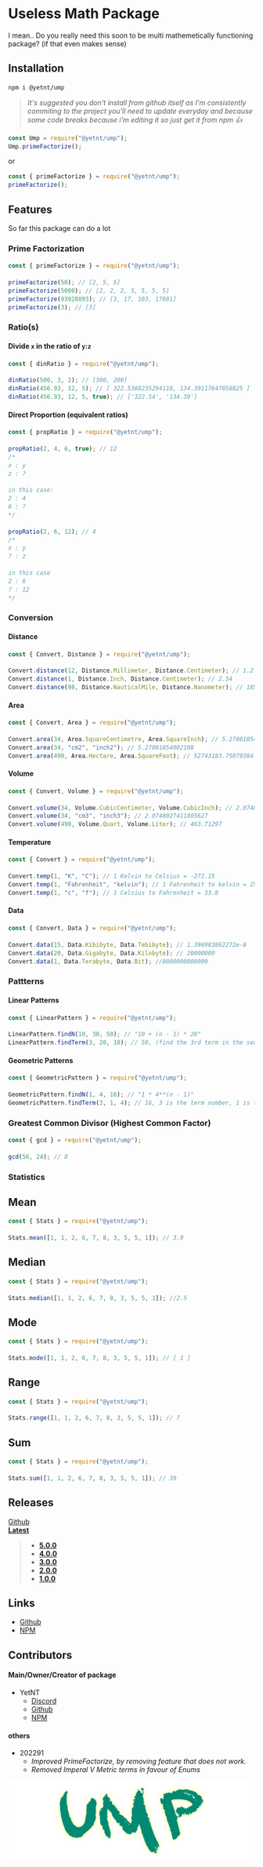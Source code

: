 # Useless Math Package

I mean.. Do you really need this soon to be multi mathemetically functioning package? (if that even makes sense)

## Installation

```bash
npm i @yetnt/ump
```

> _It's suggested you don't install from github itself as I'm consistently commiting to the project you'll need to update everyday and because some code breaks because i'm editing it so just get it from npm :+1:_

```js
const Ump = require("@yetnt/ump");
Ump.primeFactorize();
```

or

```js
const { primeFactorize } = require("@yetnt/ump");
primeFactorize();
```

## Features

So far this package can do a lot

### Prime Factorization

```js
const { primeFactorize } = require("@yetnt/ump");

primeFactorize(50); // [2, 5, 5]
primeFactorize(5000); // [2, 2, 2, 5, 5, 5, 5]
primeFactorize(93928893); // [3, 17, 103, 17881]
primeFactorize(3); // [3]
```

### Ratio(s)

#### Divide `x` in the ratio of `y`:`z`

```js
const { dinRatio } = require("@yetnt/ump");

dinRatio(500, 3, 2); // [300, 200]
dinRatio(456.93, 12, 5); // [ 322.5388235294118, 134.39117647058825 ]
dinRatio(456.93, 12, 5, true); // ['322.54', '134.39']
```

#### Direct Proportion (equivalent ratios)

```js
const { propRatio } = require("@yetnt/ump");

propRatio(2, 4, 6, true); // 12
/* 
x : y
z : ?

in this case:
2 : 4
6 : ?
*/

propRatio(2, 6, 12); // 4
/*
x : y
? : z

in this case
2 : 6
? : 12
*/
```

### Conversion

#### Distance

```js
const { Convert, Distance } = require("@yetnt/ump");

Convert.distance(12, Distance.Millimeter, Distance.Centimeter); // 1.2
Convert.distance(1, Distance.Inch, Distance.Centimeter); // 2.54
Convert.distance(98, Distance.NauticalMile, Distance.Nanometer); // 1852000000000
```

#### Area

```js
const { Convert, Area } = require("@yetnt/ump");

Convert.area(34, Area.SquareCentimetre, Area.SquareInch); // 5.27001054002108
Convert.area(34, "cm2", "inch2"); // 5.27001054002108
Convert.area(490, Area.Hectare, Area.SquareFoot); // 52743183.75079384
```

#### Volume

```js
const { Convert, Volume } = require("@yetnt/ump");

Convert.volume(34, Volume.CubicCentimeter, Volume.CubicInch); // 2.0748027411805627
Convert.volume(34, "cm3", "inch3"); // 2.0748027411805627
Convert.volume(490, Volume.Quart, Volume.Liter); // 463.71297
```

#### Temperature

```js
const { Convert } = require("@yetnt/ump");

Convert.temp(1, "K", "C"); // 1 Kelvin to Celsius = -272.15
Convert.temp(1, "Fahrenheit", "kelvin"); // 1 Fahrenheit to kelvin = 255.92777777777775
Convert.temp(1, "c", "f"); // 1 Celsius to Fahrenheit = 33.8
```

#### Data

```js
const { Convert, Data } = require("@yetnt/ump");

Convert.data(15, Data.Kibibyte, Data.Tebibyte); // 1.396983862272e-8
Convert.data(20, Data.Gigabyte, Data.Kilobyte); // 20000000
Convert.data(1, Data.Terabyte, Data.Bit); //8000000000000
```

### Pattterns

#### Linear Patterns

```js
const { LinearPattern } = require("@yetnt/ump");

LinearPattern.findN(10, 30, 50); // "10 + (n - 1) * 20"
LinearPattern.findTerm(3, 20, 10); // 50, (find the 3rd term in the sequence. 20 is the difference and 10 is the first number in the sequence)
```

#### Geometric Patterns

```js
const { GeometricPattern } = require("@yetnt/ump");

GeometricPattern.findN(1, 4, 16); // "1 * 4**(n - 1)"
GeometricPattern.findTerm(3, 1, 4); // 16, 3 is the term number, 1 is the first term and 4 is the constant ratio.
```

### Greatest Common Divisor (Highest Common Factor)

```js
const { gcd } = require("@yetnt/ump");

gcd(56, 24); // 8
```

### Statistics

## Mean

```js
const { Stats } = require("@yetnt/ump");

Stats.mean([1, 1, 2, 6, 7, 8, 3, 5, 5, 1]); // 3.9
```

## Median

```js
const { Stats } = require("@yetnt/ump");

Stats.median([1, 1, 2, 6, 7, 8, 3, 5, 5, 1]); //2.5
```

## Mode

```js
const { Stats } = require("@yetnt/ump");

Stats.mode([1, 1, 2, 6, 7, 8, 3, 5, 5, 1]); // [ 1 ]
```

## Range

```js
const { Stats } = require("@yetnt/ump");

Stats.range([1, 1, 2, 6, 7, 8, 3, 5, 5, 1]); // 7
```

## Sum

```js
const { Stats } = require("@yetnt/ump");

Stats.sum([1, 1, 2, 6, 7, 8, 3, 5, 5, 1]); // 39
```

## Releases

[Github](https://github.com/Yetity/ump/releases) \
**[Latest](https://github.com/Yetity/ump/releases/latest)**

> -   **[5.0.0](https://github.com/Yetity/ump/releases/tag/v4.0.0)**
> -   **[4.0.0](https://github.com/Yetity/ump/releases/tag/v4.0.0)**
> -   **[3.0.0](https://github.com/Yetity/ump/releases/tag/v3.0.0)**
> -   **[2.0.0](https://github.com/Yetity/ump/releases/tag/v2.0.0)**
> -   **[1.0.0](https://github.com/Yetity/ump/releases/tag/v1.0.0)**

## Links

-   [Github](https://github.com/Yetity/ump)
-   [NPM](https://npmjs.com/package/@yetnt/ump)

## Contributors

#### Main/Owner/Creator of package

-   YetNT
    -   [Discord](https://discordapp.com/users/671549251024584725)
    -   [Github](https://github.com/Yetity)
    -   [NPM](https://npmjs.com/~yetnt)

#### others

-   202291
    -   _Improved PrimeFactorize, by removing feature that does not work._
    -   _Removed Imperal V Metric terms in favour of Enums_

![UMP](./ump-banner.png)
